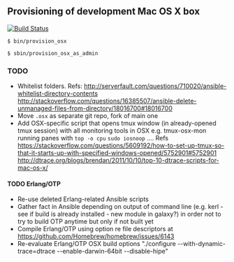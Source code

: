 ## Provisioning of development Mac OS X box
[![Build Status](https://travis-ci.org/lucafavatella/provisioning-osx.svg?branch=master)](https://travis-ci.org/lucafavatella/provisioning-osx)

```
$ bin/provision_osx
```

```
$ sbin/provision_osx_as_admin
```

### TODO

* Whitelist folders. Refs: http://serverfault.com/questions/710020/ansible-whitelist-directory-contents http://stackoverflow.com/questions/16385507/ansible-delete-unmanaged-files-from-directory/18016700#18016700
* Move `.osx` as separate git repo, fork of main one
* Add OSX-specific script that opens tmux window (in already-opened tmux session) with all monitoring tools in OSX e.g. tmux-osx-mon running panes with `top -o cpu` `sudo iosnoop` .... Refs https://stackoverflow.com/questions/5609192/how-to-set-up-tmux-so-that-it-starts-up-with-specified-windows-opened/5752901#5752901 http://dtrace.org/blogs/brendan/2011/10/10/top-10-dtrace-scripts-for-mac-os-x/

#### TODO Erlang/OTP

* Re-use deleted Erlang-related Ansible scripts
* Gather fact in Ansible depending on output of command line (e.g. kerl - see if build is already installed - new module in galaxy?) in order not to try to build OTP anytime but only if not built yet
* Compile Erlang/OTP using option re file descriptors at https://github.com/Homebrew/homebrew/issues/6143
* Re-evaluate Erlang/OTP OSX build options "./configure --with-dynamic-trace=dtrace --enable-darwin-64bit --disable-hipe"
